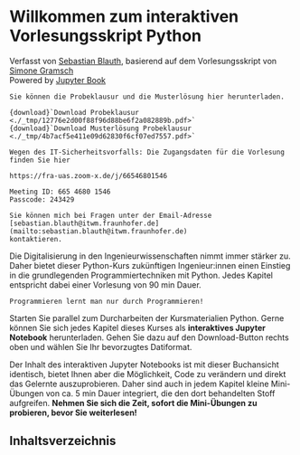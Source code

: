 # Willkommen zum interaktiven Vorlesungsskript Python

Verfasst von [Sebastian Blauth](https://sblauth.github.io/), basierend auf dem Vorlesungsskript von [Simone
Gramsch](https://www.frankfurt-university.de/de/erweiterungen/ansprechpartner/detail/simone-gramsch-1/?no_cache=1)\
Powered by [Jupyter Book](https://jupyterbook.org/)

```{important}
Sie können die Probeklausur und die Musterlösung hier herunterladen.

{download}`Download Probeklausur <./_tmp/12776e2d00f88f96d88be6f2a082889b.pdf>`
{download}`Download Musterlösung Probeklausur <./_tmp/4b7acf5e411e09d62830f6cf07ed7557.pdf>`
```

```{important}
Wegen des IT-Sicherheitsvorfalls: Die Zugangsdaten für die Vorlesung finden Sie hier

https://fra-uas.zoom-x.de/j/66546801546

Meeting ID: 665 4680 1546
Passcode: 243429

Sie können mich bei Fragen unter der Email-Adresse 
[sebastian.blauth@itwm.fraunhofer.de](mailto:sebastian.blauth@itwm.fraunhofer.de) 
kontaktieren.
```

Die Digitalisierung in den Ingenieurwissenschaften nimmt immer stärker zu. Daher
bietet dieser Python-Kurs zukünftigen Ingenieur:innen einen Einstieg in die
grundlegenden Programmiertechniken mit Python. Jedes Kapitel entspricht dabei
einer Vorlesung von 90 min Dauer. 

```{note}
Programmieren lernt man nur durch Programmieren!
```

Starten Sie parallel zum Durcharbeiten der Kursmaterialien Python. Gerne können Sie sich jedes Kapitel dieses Kurses als **interaktives Jupyter Notebook** herunterladen. Gehen Sie dazu auf den Download-Button rechts oben und wählen Sie Ihr bevorzugtes Datiformat.

Der Inhalt des interaktiven Jupyter Notebooks ist mit dieser Buchansicht identisch, bietet Ihnen aber die Möglichkeit, Code zu verändern und direkt das Gelernte auszuprobieren. Daher sind auch in jedem Kapitel kleine Mini-Übungen von ca. 5 min Dauer integriert, die den dort behandelten Stoff aufgreifen. **Nehmen Sie sich die Zeit, sofort die Mini-Übungen zu probieren, bevor Sie weiterlesen!** 

## Inhaltsverzeichnis
```{tableofcontents}
```


